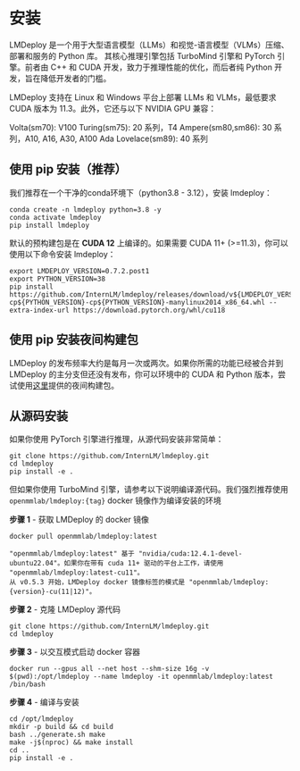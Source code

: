 # 安装

LMDeploy 是一个用于大型语言模型（LLMs）和视觉-语言模型（VLMs）压缩、部署和服务的 Python 库。
其核心推理引擎包括 TurboMind 引擎和 PyTorch 引擎。前者由 C++ 和 CUDA 开发，致力于推理性能的优化，而后者纯 Python 开发，旨在降低开发者的门槛。

LMDeploy 支持在 Linux 和 Windows 平台上部署 LLMs 和 VLMs，最低要求 CUDA 版本为 11.3。此外，它还与以下 NVIDIA GPU 兼容：

Volta(sm70): V100
Turing(sm75): 20 系列，T4
Ampere(sm80,sm86): 30 系列，A10, A16, A30, A100
Ada Lovelace(sm89): 40 系列

## 使用 pip 安装（推荐）

我们推荐在一个干净的conda环境下（python3.8 - 3.12），安装 lmdeploy：

```shell
conda create -n lmdeploy python=3.8 -y
conda activate lmdeploy
pip install lmdeploy
```

默认的预构建包是在 **CUDA 12** 上编译的。如果需要 CUDA 11+ (>=11.3)，你可以使用以下命令安装 lmdeploy：

```shell
export LMDEPLOY_VERSION=0.7.2.post1
export PYTHON_VERSION=38
pip install https://github.com/InternLM/lmdeploy/releases/download/v${LMDEPLOY_VERSION}/lmdeploy-${LMDEPLOY_VERSION}+cu118-cp${PYTHON_VERSION}-cp${PYTHON_VERSION}-manylinux2014_x86_64.whl --extra-index-url https://download.pytorch.org/whl/cu118
```

## 使用 pip 安装夜间构建包

LMDeploy 的发布频率大约是每月一次或两次。如果你所需的功能已经被合并到 LMDeploy 的主分支但还没有发布，你可以环境中的 CUDA 和 Python 版本，尝试使用[这里](https://github.com/zhyncs/lmdeploy-build)提供的夜间构建包。

## 从源码安装

如果你使用 PyTorch 引擎进行推理，从源代码安装非常简单：

```shell
git clone https://github.com/InternLM/lmdeploy.git
cd lmdeploy
pip install -e .
```

但如果你使用 TurboMind 引擎，请参考以下说明编译源代码。我们强烈推荐使用 `openmmlab/lmdeploy:{tag}` docker 镜像作为编译安装的环境

**步骤 1** - 获取 LMDeploy 的 docker 镜像

```shell
docker pull openmmlab/lmdeploy:latest
```

```{note}
"openmmlab/lmdeploy:latest" 基于 "nvidia/cuda:12.4.1-devel-ubuntu22.04"。如果你在带有 cuda 11+ 驱动的平台上工作，请使用 "openmmlab/lmdeploy:latest-cu11"。
从 v0.5.3 开始，LMDeploy docker 镜像标签的模式是 "openmmlab/lmdeploy:{version}-cu(11|12)"。
```

**步骤 2** - 克隆 LMDeploy 源代码

```shell
git clone https://github.com/InternLM/lmdeploy.git
cd lmdeploy
```

**步骤 3** - 以交互模式启动 docker 容器

```shell
docker run --gpus all --net host --shm-size 16g -v $(pwd):/opt/lmdeploy --name lmdeploy -it openmmlab/lmdeploy:latest /bin/bash
```

**步骤 4** - 编译与安装

```shell
cd /opt/lmdeploy
mkdir -p build && cd build
bash ../generate.sh make
make -j$(nproc) && make install
cd ..
pip install -e .
```
